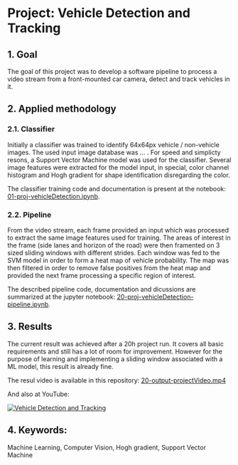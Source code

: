 # Project: Vehicle Detection and Tracking

## 1. Goal
The goal of this project was to develop a software pipeline to process a video stream from a front-mounted car camera, detect and track vehicles in it.  

## 2. Applied methodology
### 2.1. Classifier
Initially a classifier was trained to identify 64x64px vehicle / non-vehicle images. The used input image database was ... . For speed and simplicty resons, a Support Vector Machine model was used for the classifier. Several image features were extracted for the model input, in special, color channel histogram and Hogh gradient for shape identification disregarding the color.

The classifier training code and documentation is present at the notebook: [01-proj-vehicleDetection.ipynb](https://github.com/hmaleman/course-udacity-selfDrivingCarND/blob/master/term1-computerVision-DeepLearning/13-proj-vehicleDetection/01-proj-vehicleDetection-classifier.ipynb).

### 2.2. Pipeline
From the video stream, each frame provided an input which was processed to extract the same image features used for training. The areas of interest in the frame (side lanes and horizon of the road) were then framented on 3 sized sliding windows with different strides. Each window was fed to the SVM model in order to form a heat map of vehicle probability. The map was then filtered in order to remove false positives from the heat map and provided the next frame processing a specific region of interest.

The described pipeline code, documentation and dicussions are summarized at the jupyter notebook: [20-proj-vehicleDetection-pipeline.ipynb](https://github.com/hmaleman/course-udacity-selfDrivingCarND/blob/master/term1-computerVision-DeepLearning/13-proj-vehicleDetection/02-proj-vehicleDetection-pipeline.ipynb).

## 3. Results
The current result was achieved after a 20h project run. It covers all basic requirements and still has a lot of room for improvement. However for the purpose of learning and implementing a sliding window associated with a ML model, this result is already fine.

The resul video is available in this repository: [20-output-projectVideo.mp4](https://github.com/hmaleman/course-udacity-selfDrivingCarND/blob/master/term1-computerVision-DeepLearning/13-proj-vehicleDetection/20-output-projectVideo.mp4)

And also at YouTube:

[![Vehicle Detection and Tracking](https://img.youtube.com/vi/y0NVArxNrOg/hqdefault.jpg)](https://www.youtube.com/watch?v=y0NVArxNrOg "Vehicle Detection and Tracking - Click to Watch!")

## 4. Keywords:
Machine Learning, Computer Vision, Hogh gradient, Support Vector Machine
